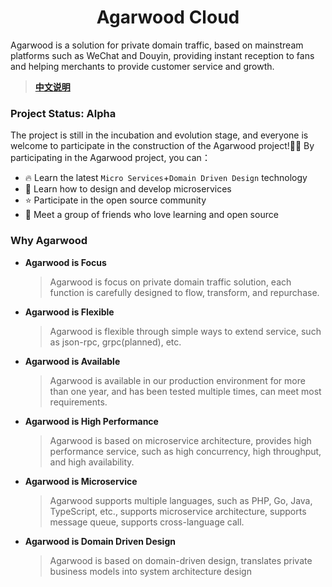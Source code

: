 <h1 align="center">Agarwood Cloud</h1>
Agarwood is a solution for private domain traffic, based on mainstream platforms such as WeChat and Douyin, providing instant reception to fans and helping merchants to provide customer service and growth.

> **[中文说明](README.Zh-CN.md)**

### Project Status: Alpha

The project is still in the incubation and evolution stage, and everyone is welcome to participate in the construction of the Agarwood project!🎉🎉
By participating in the Agarwood project, you can：

- 🔥 Learn the latest `Micro Services`+`Domain Driven Design` technology
- 🎁 Learn how to design and develop microservices
- ⭐ Participate in the open source community
- 🎊 Meet a group of friends who love learning and open source

### Why Agarwood

- **Agarwood is Focus**
    > Agarwood is focus on private domain traffic solution, each function is carefully designed to flow, transform, and repurchase.
- **Agarwood is Flexible**
    > Agarwood is flexible through simple ways to extend service, such as json-rpc, grpc(planned), etc.
- **Agarwood is Available**
    > Agarwood is available in our production environment for more than one year, and has been tested multiple times, can meet most requirements.
- **Agarwood is High Performance**
    > Agarwood is based on microservice architecture, provides high performance service, such as high concurrency, high throughput, and high availability.
- **Agarwood is Microservice**
    > Agarwood supports multiple languages, such as PHP, Go, Java, TypeScript, etc., supports microservice architecture, supports message queue, supports cross-language call.
- **Agarwood is Domain Driven Design**
    > Agarwood is based on domain-driven design, translates private business models into system architecture design

